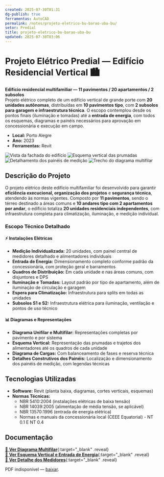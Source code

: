```yaml
---
created: 2025-07-30T01:31
dg-publish: true
ferramentas: AutoCAD
permalink: /notes/projeto-eletrico-bu-barao-uba-bu/
setor: Predial
title: projeto-eletrico-bu-barao-uba-bu
updated: 2025-07-30T03:06
---
```


# Projeto Elétrico Predial — Edifício Residencial Vertical 🏙️

**Edifício residencial multifamiliar — 11 pavimentos / 20 apartamentos / 2 subsolos**  
Projeto elétrico completo de um edifício vertical de grande porte com **20 unidades autônomas**, distribuídas em **10 pavimentos tipo**, com **2 subsolos para garagem e infraestrutura técnica**. O escopo contemplou desde os pontos finais (iluminação e tomadas) até a **entrada de energia**, com todos os esquemas, diagramas e painéis necessários para aprovação em concessionária e execução em campo.

- **Local:** Porto Alegre 
- **Ano:** 2023
- **Ferramentas:** Revit

<div class="project-gallery reveal">
  <img src="/assets/imagens/capa_thumb.jpg_barao-uba.jpg" alt="Vista da fachada do edifício" class="gallery-thumb" loading="lazy">
  <img src="/assets/imagens/esquema_vertical_thumb.jpg_barao-uba.jpg" alt="Esquema vertical das prumadas" class="gallery-thumb" loading="lazy">
  <img src="/assets/imagens/medidores_thumb.jpg_barao-uba.jpg" alt="Detalhamento dos painéis de medição" class="gallery-thumb" loading="lazy">
  <img src="/assets/imagens/diagrama_multifilar_thumb.jpg_barao-uba.jpg" alt="Trecho do diagrama multifilar" class="gallery-thumb" loading="lazy">
</div>

## Descrição do Projeto

O projeto elétrico deste edifício multifamiliar foi desenvolvido para garantir **eficiência execucional, organização dos projetos** e **segurança técnica**, atendendo às normas vigentes. Composto por **11 pavimentos**, sendo o térreo destinado a áreas comuns e **10 andares tipo com 2 apartamentos por andar**, o edifício totaliza **20 unidades residenciais independentes**, com infraestrutura completa para climatização, iluminação, e medição individual.

### Escopo Técnico Detalhado

#### ⚡ Instalações Elétricas
- **Medição Individualizada:** 20 unidades, com painel central de medidores detalhado e alimentadores individuais
- **Entrada de Energia:** Dimensionamento completo conforme padrão da concessionária, com proteção geral e barramentos
- **Quadros de Distribuição:** Em cada unidade e nas áreas comuns, com disjuntores e DPS
- **Iluminação e Tomadas:** Layout padrão por tipo de apartamento, além de iluminação de circulação e garagem
- **Espera para Climatização:** Infraestrutura para splits em todas as unidades
- **Subsolos S1 e S2:** Infraestrutura elétrica para iluminação, ventilação e pontos de uso técnico

#### 📊 Diagramas e Representações
- **Diagrama Unifilar e Multifilar:** Representações completas por pavimento e por sistema
- **Esquema Vertical:** Representação das prumadas e trajetos dos alimentadores até os quadros de cada unidade
- **Diagrama de Cargas:** Com balanceamento de fases e reserva técnica
- **Detalhes Construtivos dos Painéis:** Localização e dimensionamento dos painéis de medição, com legendas técnicas

## Tecnologias Utilizadas

- **Software:** Revit (planta baixa, diagramas, cortes verticais, esquemas)
- **Normas Técnicas:**  
  - NBR 5410:2004 (instalações elétricas de baixa tensão)  
  - NBR 14039:2005 (alimentação de média tensão, se aplicável)  
  - NBR 13570:1996 (entrada de energia elétrica)  
  - Normas e manuais da concessionária local (CEEE Equatorial) - NT 0.1 E NT 0.4


## Documentação

[📄 **Ver Diagrama Multifilar**](/assets/pdfs/predio-20apt_multifilar.pdf_barao-uba.pdf){:target="_blank" .reveal}  
[📄 **Ver Esquema Vertical e Entrada de Energia**](/assets/pdfs/predio-20apt_vertical_entrada.pdf_barao-uba.pdf){:target="_blank" .reveal}  
[📄 **Ver Detalhe dos Medidores**](/assets/pdfs/predio-20apt_medidores.pdf_barao-uba.pdf){:target="_blank" .reveal}

<div class="pdf-container reveal">
  <object data="/assets/pdfs/predio-20apt_multifilar.pdf#toolbar=0"
          type="application/pdf" width="100%" height="500">
    <p>PDF indisponível — <a href="/assets/pdfs/predio-20apt_multifilar.pdf" target="_blank">baixar</a>.</p>
  </object>
</div>